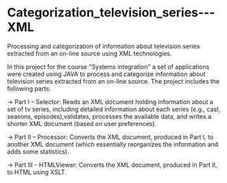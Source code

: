 # Categorization_television_series---XML
Processing and categorization of information about television series extracted from an on-line source using XML technologies.

In this project for the course "Systems integration" a set of applications were created using JAVA to process and categorize
information about television series extracted from an on-line source. The project includes the following parts:

-> Part I – Selector: Reads an XML document holding information about a set of tv series, including detailed information about each series (e.g., cast, seasons, episodes),validates, processes the available data, and writes a shorter XML document (based on user preferences).

-> Part II – Processor: Converts the XML document, produced in Part I, to another XML document (which essentially reorganizes the information and adds some statistics).

-> Part III – HTMLViewer: Converts the XML document, produced in Part II, to HTML using XSLT.
